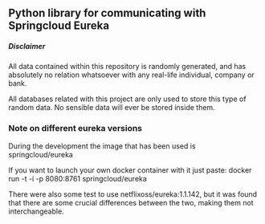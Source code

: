 ## Python library for communicating with Springcloud Eureka

##### Disclaimer

All data contained within this repository is randomly generated, and has 
absolutely no relation whatsoever with any real-life individual, company or bank. 

All databases related with this project are only used to store this type 
of random data. No sensible data will ever be stored inside them.




### Note on different eureka versions

During the development the image that has been used is springcloud/eureka

If you want to launch your own docker container with it just paste:
    docker run -t -i -p 8080:8761 springcloud/eureka


There were also some test to use netflixoss/eureka:1.1.142, but it was found 
that there are some crucial differences between the two, making them not 
interchangeable.